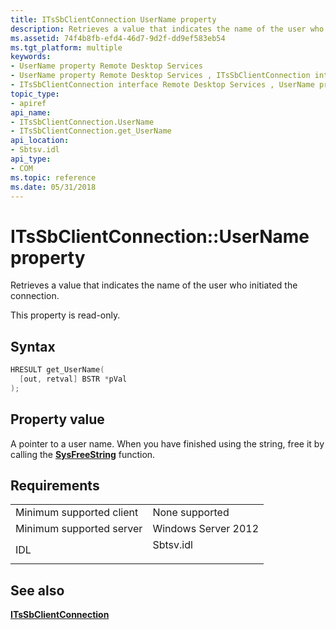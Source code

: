 ```yaml
---
title: ITsSbClientConnection UserName property
description: Retrieves a value that indicates the name of the user who initiated the connection.
ms.assetid: 74f4b8fb-efd4-46d7-9d2f-dd9ef583eb54
ms.tgt_platform: multiple
keywords:
- UserName property Remote Desktop Services
- UserName property Remote Desktop Services , ITsSbClientConnection interface
- ITsSbClientConnection interface Remote Desktop Services , UserName property
topic_type:
- apiref
api_name:
- ITsSbClientConnection.UserName
- ITsSbClientConnection.get_UserName
api_location:
- Sbtsv.idl
api_type:
- COM
ms.topic: reference
ms.date: 05/31/2018
---
```


# ITsSbClientConnection::UserName property

Retrieves a value that indicates the name of the user who initiated the connection.

This property is read-only.

## Syntax


```C++
HRESULT get_UserName(
  [out, retval] BSTR *pVal
);
```



## Property value

A pointer to a user name. When you have finished using the string, free it by calling the [**SysFreeString**](https://msdn.microsoft.com/library/ms221481(v=VS.71).aspx) function.

## Requirements



|                                     |                                                                                      |
|-------------------------------------|--------------------------------------------------------------------------------------|
| Minimum supported client<br/> | None supported<br/>                                                            |
| Minimum supported server<br/> | Windows Server 2012<br/>                                                       |
| IDL<br/>                      | <dl> <dt>Sbtsv.idl</dt> </dl> |



## See also

<dl> <dt>

[**ITsSbClientConnection**](/windows/desktop/api/sbtsv/nn-sbtsv-itssbclientconnection)
</dt> </dl>

 

 





